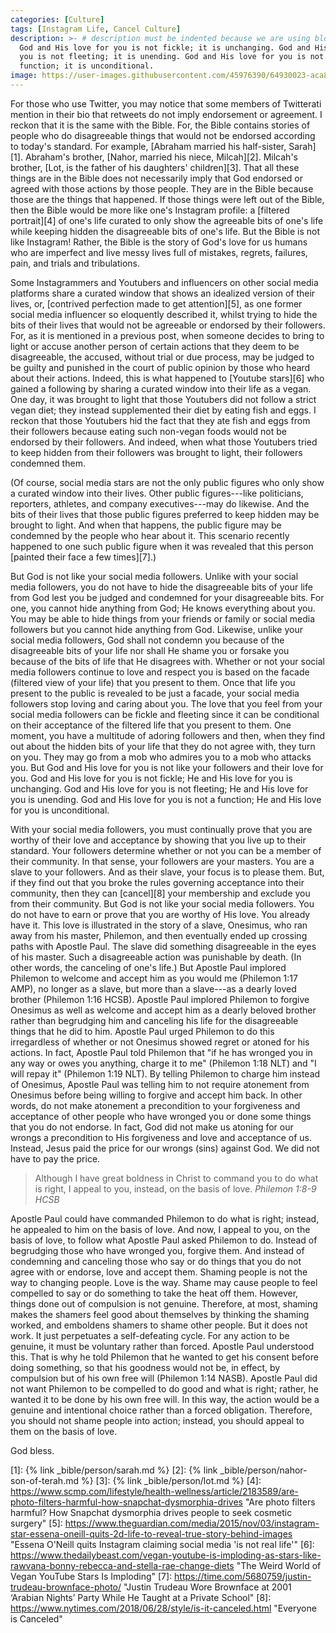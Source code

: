 ```yaml
---
categories: [Culture]
tags: [Instagram Life, Cancel Culture]
description: >- # description must be indented because we are using block scalar
  God and His love for you is not fickle; it is unchanging. God and His love for
  you is not fleeting; it is unending. God and His love for you is not a
  function; it is unconditional.
image: https://user-images.githubusercontent.com/45976390/64930023-aca80880-d7fa-11e9-93b5-a961b2c2c8e8.png
---
```


For those who use Twitter, you may notice that some members of Twitterati
mention in their bio that retweets do not imply endorsement or agreement. I
reckon that it is the same with the Bible. For, the Bible contains stories of
people who do disagreeable things that would not be endorsed according to
today's standard. For example, [Abraham married his half-sister, Sarah][1].
Abraham's brother, [Nahor, married his niece, Milcah][2]. Milcah's brother,
[Lot, is the father of his daughters' children][3]. That all these things are in
the Bible does not necessarily imply that God endorsed or agreed with those
actions by those people. They are in the Bible because those are the things that
happened. If those things were left out of the Bible, then the Bible would be
more like one's Instagram profile: a [filtered portrait][4] of one's life
curated to only show the agreeable bits of one's life while keeping hidden the
disagreeable bits of one's life. But the Bible is not like Instagram! Rather,
the Bible is the story of God's love for us humans who are imperfect and live
messy lives full of mistakes, regrets, failures, pain, and trials and
tribulations.

Some Instagrammers and Youtubers and influencers on other social media platforms
share a curated window that shows an idealized version of their lives, or,
[contrived perfection made to get attention][5], as one former social media
influencer so eloquently described it, whilst trying to hide the bits of their
lives that would not be agreeable or endorsed by their followers. For, as it is
mentioned in a previous post, when someone decides to bring to light or accuse
another person of certain actions that they deem to be disagreeable, the
accused, without trial or due process, may be judged to be guilty and punished
in the court of public opinion by those who heard about their actions. Indeed,
this is what happened to [Youtube stars][6] who gained a following by sharing a
curated window into their life as a vegan. One day, it was brought to light that
those Youtubers did not follow a strict vegan diet; they instead supplemented
their diet by eating fish and eggs. I reckon that those Youtubers hid the fact
that they ate fish and eggs from their followers because eating such non-vegan
foods would not be endorsed by their followers. And indeed, when what those
Youtubers tried to keep hidden from their followers was brought to light, their
followers condemned them.

(Of course, social media stars are not the only public figures who only show a
curated window into their lives. Other public figures---like politicians,
reporters, athletes, and company executives---may do likewise. And the bits of
their lives that those public figures preferred to keep hidden may be brought to
light. And when that happens, the public figure may be condemned by the people
who hear about it. This scenario recently happened to one such public figure
when it was revealed that this person [painted their face a few times][7].)

But God is not like your social media followers. Unlike with your social media
followers, you do not have to hide the disagreeable bits of your life from God
lest you be judged and condemned for your disagreeable bits. For one, you cannot
hide anything from God; He knows everything about you. You may be able to hide
things from your friends or family or social media followers but you cannot hide
anything from God. Likewise, unlike your social media followers, God shall not
condemn you because of the disagreeable bits of your life nor shall He shame you
or forsake you because of the bits of life that He disagrees with. Whether or
not your social media followers continue to love and respect you is based on the
facade (filtered view of your life) that you present to them. Once that life you
present to the public is revealed to be just a facade, your social media
followers stop loving and caring about you. The love that you feel from your
social media followers can be fickle and fleeting since it can be conditional on
their acceptance of the filtered life that you present to them. One moment, you
have a multitude of adoring followers and then, when they find out about the
hidden bits of your life that they do not agree with, they turn on you. They may
go from a mob who admires you to a mob who attacks you. But God and His love for
you is not like your followers and their love for you. God and His love for you
is not fickle; He and His love for you is unchanging. God and His love for you
is not fleeting; He and His love for you is unending. God and His love for you
is not a function; He and His love for you is unconditional.

With your social media followers, you must continually prove that you are worthy
of their love and acceptance by showing that you live up to their standard. Your
followers determine whether or not you can be a member of their community. In
that sense, your followers are your masters. You are a slave to your followers.
And as their slave, your focus is to please them. But, if they find out that you
broke the rules governing acceptance into their community, then they can
[cancel][8] your membership and exclude you from their community. But God is not
like your social media followers. You do not have to earn or prove that you are
worthy of His love. You already have it. This love is illustrated in the story
of a slave, Onesimus, who ran away from his master, Philemon, and then
eventually ended up crossing paths with Apostle Paul. The slave did something
disagreeable in the eyes of his master. Such a disagreeable action was
punishable by death. (In other words, the canceling of one's life.) But Apostle
Paul implored Philemon to welcome and accept him as you would me (Philemon 1:17
AMP), no longer as a slave, but more than a slave---as a dearly loved brother
(Philemon 1:16 HCSB). Apostle Paul implored Philemon to forgive Onesimus as well
as welcome and accept him as a dearly beloved brother rather than begrudging him
and canceling his life for the disagreeable things that he did to him. Apostle
Paul urged Philemon to do this irregardless of whether or not Onesimus showed
regret or atoned for his actions. In fact, Apostle Paul told Philemon that "if
he has wronged you in any way or owes you anything, charge it to me" (Philemon
1:18 NLT) and "I will repay it" (Philemon 1:19 NLT). By telling Philemon to
charge him instead of Onesimus, Apostle Paul was telling him to not require
atonement from Onesimus before being willing to forgive and accept him back. In
other words, do not make atonement a precondition to your forgiveness and
acceptance of other people who have wronged you or done some things that you do
not endorse. In fact, God did not make us atoning for our wrongs a precondition
to His forgiveness and love and acceptance of us. Instead, Jesus paid the price
for our wrongs (sins) against God. We did not have to pay the price.

> Although I have great boldness in Christ to command you to do what is right, I
appeal to you, instead, on the basis of love. <cite>Philemon 1:8-9 HCSB</cite>

Apostle Paul could have commanded Philemon to do what is right; instead, he
appealed to him on the basis of love. And now, I appeal to you, on the basis of
love, to follow what Apostle Paul asked Philemon to do. Instead of begrudging
those who have wronged you, forgive them. And instead of condemning and
canceling those who say or do things that you do not agree with or endorse, love
and accept them. Shaming people is not the way to changing people. Love is the
way. Shame may cause people to feel compelled to say or do something to take the
heat off them. However, things done out of compulsion is not genuine. Therefore,
at most, shaming makes the shamers feel good about themselves by thinking the
shaming worked, and emboldens shamers to shame other people. But it does not
work. It just perpetuates a self-defeating cycle. For any action to be genuine,
it must be voluntary rather than forced. Apostle Paul understood this. That is
why he told Philemon that he wanted to get his consent before doing something,
so that his goodness would not be, in effect, by compulsion but of his own free
will (Philemon 1:14 NASB). Apostle Paul did not want Philemon to be compelled to
do good and what is right; rather, he wanted it to be done by his own free will.
In this way, the action would be a genuine and intentional choice rather than a
forced obligation. Therefore, you should not shame people into action; instead,
you should appeal to them on the basis of love.

God bless.

[1]: {% link _bible/person/sarah.md %}
[2]: {% link _bible/person/nahor-son-of-terah.md %}
[3]: {% link _bible/person/lot.md %}
[4]: https://www.scmp.com/lifestyle/health-wellness/article/2183589/are-photo-filters-harmful-how-snapchat-dysmorphia-drives
     "Are photo filters harmful? How Snapchat dysmorphia drives people to seek cosmetic surgery"
[5]: https://www.theguardian.com/media/2015/nov/03/instagram-star-essena-oneill-quits-2d-life-to-reveal-true-story-behind-images
     "Essena O'Neill quits Instagram claiming social media 'is not real life'"
[6]: https://www.thedailybeast.com/vegan-youtube-is-imploding-as-stars-like-rawvana-bonny-rebecca-and-stella-rae-change-diets
     "The Weird World of Vegan YouTube Stars Is Imploding"
[7]: https://time.com/5680759/justin-trudeau-brownface-photo/
     "Justin Trudeau Wore Brownface at 2001 ‘Arabian Nights’ Party While He Taught at a Private School"
[8]: https://www.nytimes.com/2018/06/28/style/is-it-canceled.html
     "Everyone is Canceled"
